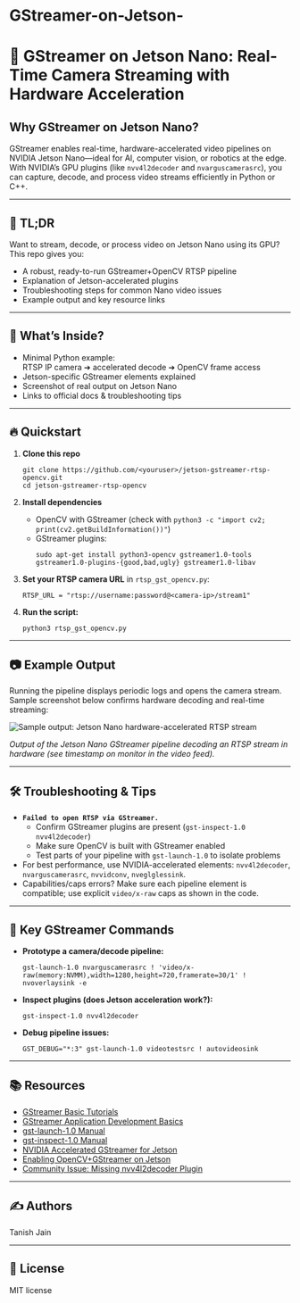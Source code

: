 # GStreamer-on-Jetson-

# 🚀 GStreamer on Jetson Nano: Real-Time Camera Streaming with Hardware Acceleration

## Why GStreamer on Jetson Nano?

GStreamer enables real-time, hardware-accelerated video pipelines on NVIDIA Jetson Nano—ideal for AI, computer vision, or robotics at the edge. With NVIDIA’s GPU plugins (like `nvv4l2decoder` and `nvarguscamerasrc`), you can capture, decode, and process video streams efficiently in Python or C++.

---

## 🌟 TL;DR

Want to stream, decode, or process video on Jetson Nano using its GPU?  
This repo gives you:
- A robust, ready-to-run GStreamer+OpenCV RTSP pipeline
- Explanation of Jetson-accelerated plugins
- Troubleshooting steps for common Nano video issues
- Example output and key resource links

---

## 🧐 What’s Inside?

- Minimal Python example:  
  RTSP IP camera ➔ accelerated decode ➔ OpenCV frame access
- Jetson-specific GStreamer elements explained
- Screenshot of real output on Jetson Nano
- Links to official docs & troubleshooting tips

---

## 🔥 Quickstart

1. **Clone this repo**
    ```
    git clone https://github.com/<youruser>/jetson-gstreamer-rtsp-opencv.git
    cd jetson-gstreamer-rtsp-opencv
    ```

2. **Install dependencies**
    - OpenCV with GStreamer (check with `python3 -c "import cv2; print(cv2.getBuildInformation())"`)
    - GStreamer plugins:
      ```
      sudo apt-get install python3-opencv gstreamer1.0-tools gstreamer1.0-plugins-{good,bad,ugly} gstreamer1.0-libav
      ```

3. **Set your RTSP camera URL** in `rtsp_gst_opencv.py`:
    ```
    RTSP_URL = "rtsp://username:password@<camera-ip>/stream1"
    ```

4. **Run the script:**
    ```
    python3 rtsp_gst_opencv.py
    ```

---

## 📷 Example Output

Running the pipeline displays periodic logs and opens the camera stream.  
Sample screenshot below confirms hardware decoding and real-time streaming:

![Sample output: Jetson Nano hardware-accelerated RTSP stream](https://drive.google.com/file/d/1IadntjC9QQ52tQba8-c5ZGKbNP-3Hu3J/view?usp=sharing)

*Output of the Jetson Nano GStreamer pipeline decoding an RTSP stream in hardware (see timestamp on monitor in the video feed).*

---

## 🛠️ Troubleshooting & Tips

- **`Failed to open RTSP via GStreamer.`**
    - Confirm GStreamer plugins are present (`gst-inspect-1.0 nvv4l2decoder`)
    - Make sure OpenCV is built with GStreamer enabled
    - Test parts of your pipeline with `gst-launch-1.0` to isolate problems
- For best performance, use NVIDIA-accelerated elements: `nvv4l2decoder`, `nvarguscamerasrc`, `nvvidconv`, `nveglglessink`.
- Capabilities/caps errors? Make sure each pipeline element is compatible; use explicit `video/x-raw` caps as shown in the code.

---

## 🏃 Key GStreamer Commands

- **Prototype a camera/decode pipeline:**
    ```
    gst-launch-1.0 nvarguscamerasrc ! 'video/x-raw(memory:NVMM),width=1280,height=720,framerate=30/1' ! nvoverlaysink -e
    ```
- **Inspect plugins (does Jetson acceleration work?):**
    ```
    gst-inspect-1.0 nvv4l2decoder
    ```
- **Debug pipeline issues:**
    ```
    GST_DEBUG="*:3" gst-launch-1.0 videotestsrc ! autovideosink
    ```

---

## 📚 Resources

- [GStreamer Basic Tutorials](https://gstreamer.freedesktop.org/documentation/tutorials/basic/index.html)
- [GStreamer Application Development Basics](https://gstreamer.freedesktop.org/documentation/application-development/introduction/basics.html)
- [gst-launch-1.0 Manual](https://gstreamer.freedesktop.org/documentation/tools/gst-launch.html)
- [gst-inspect-1.0 Manual](https://gstreamer.freedesktop.org/documentation/tools/gst-inspect.html)
- [NVIDIA Accelerated GStreamer for Jetson](https://docs.nvidia.com/jetson/archives/r34.1/DeveloperGuide/text/SD/Multimedia/AcceleratedGstreamer.html)
- [Enabling OpenCV+GStreamer on Jetson](https://forums.developer.nvidia.com/t/how-to-install-opencv-with-gstreamer-capabilities/108774)
- [Community Issue: Missing nvv4l2decoder Plugin](https://github.com/dusty-nv/jetson-inference/issues/1727)

---

## ✍️ Authors

Tanish Jain

---

## 📜 License

MIT license

